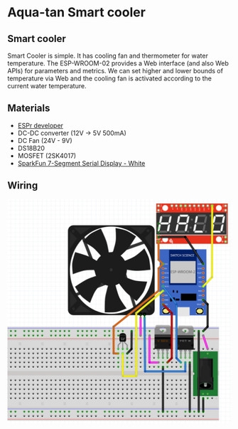 # Aqua-tan Smart cooler #

## Smart cooler ##

Smart Cooler is simple. It has cooling fan and thermometer for water temperature.
The ESP-WROOM-02 provides a Web interface (and also Web APIs) for parameters and metrics. We can set higher and lower bounds of temperature via Web and the cooling fan is activated according to the current water temperature. 

## Materials ##

* [ESPr developer](https://www.switch-science.com/catalog/2500/)
* DC-DC converter (12V -> 5V 500mA)
* DC Fan (24V - 9V)
* DS18B20
* MOSFET (2SK4017)
* [SparkFun 7-Segment Serial Display - White](https://www.sparkfun.com/products/11629)

## Wiring ##

![Wiring](https://github.com/omzn/smart_cooler/blob/master/wire.png?raw=true)
